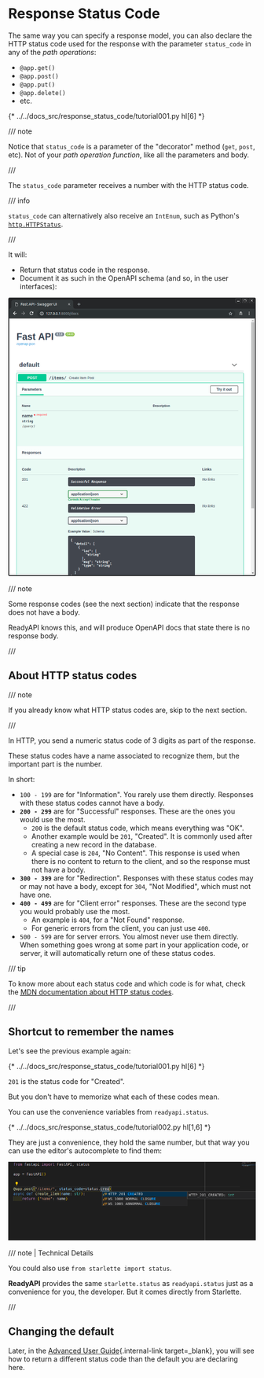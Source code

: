 # Response Status Code

The same way you can specify a response model, you can also declare the HTTP status code used for the response with the parameter `status_code` in any of the *path operations*:

* `@app.get()`
* `@app.post()`
* `@app.put()`
* `@app.delete()`
* etc.

{* ../../docs_src/response_status_code/tutorial001.py hl[6] *}

/// note

Notice that `status_code` is a parameter of the "decorator" method (`get`, `post`, etc). Not of your *path operation function*, like all the parameters and body.

///

The `status_code` parameter receives a number with the HTTP status code.

/// info

`status_code` can alternatively also receive an `IntEnum`, such as Python's <a href="https://docs.python.org/3/library/http.html#http.HTTPStatus" class="external-link" target="_blank">`http.HTTPStatus`</a>.

///

It will:

* Return that status code in the response.
* Document it as such in the OpenAPI schema (and so, in the user interfaces):

<img src="/img/tutorial/response-status-code/image01.png">

/// note

Some response codes (see the next section) indicate that the response does not have a body.

ReadyAPI knows this, and will produce OpenAPI docs that state there is no response body.

///

## About HTTP status codes

/// note

If you already know what HTTP status codes are, skip to the next section.

///

In HTTP, you send a numeric status code of 3 digits as part of the response.

These status codes have a name associated to recognize them, but the important part is the number.

In short:

* `100 - 199` are for "Information". You rarely use them directly.  Responses with these status codes cannot have a body.
* **`200 - 299`** are for "Successful" responses. These are the ones you would use the most.
    * `200` is the default status code, which means everything was "OK".
    * Another example would be `201`, "Created". It is commonly used after creating a new record in the database.
    * A special case is `204`, "No Content".  This response is used when there is no content to return to the client, and so the response must not have a body.
* **`300 - 399`** are for "Redirection".  Responses with these status codes may or may not have a body, except for `304`, "Not Modified", which must not have one.
* **`400 - 499`** are for "Client error" responses. These are the second type you would probably use the most.
    * An example is `404`, for a "Not Found" response.
    * For generic errors from the client, you can just use `400`.
* `500 - 599` are for server errors. You almost never use them directly. When something goes wrong at some part in your application code, or server, it will automatically return one of these status codes.

/// tip

To know more about each status code and which code is for what, check the <a href="https://developer.mozilla.org/en-US/docs/Web/HTTP/Status" class="external-link" target="_blank"><abbr title="Mozilla Developer Network">MDN</abbr> documentation about HTTP status codes</a>.

///

## Shortcut to remember the names

Let's see the previous example again:

{* ../../docs_src/response_status_code/tutorial001.py hl[6] *}

`201` is the status code for "Created".

But you don't have to memorize what each of these codes mean.

You can use the convenience variables from `readyapi.status`.

{* ../../docs_src/response_status_code/tutorial002.py hl[1,6] *}

They are just a convenience, they hold the same number, but that way you can use the editor's autocomplete to find them:

<img src="/img/tutorial/response-status-code/image02.png">

/// note | Technical Details

You could also use `from starlette import status`.

**ReadyAPI** provides the same `starlette.status` as `readyapi.status` just as a convenience for you, the developer. But it comes directly from Starlette.

///

## Changing the default

Later, in the [Advanced User Guide](../advanced/response-change-status-code.md){.internal-link target=_blank}, you will see how to return a different status code than the default you are declaring here.
